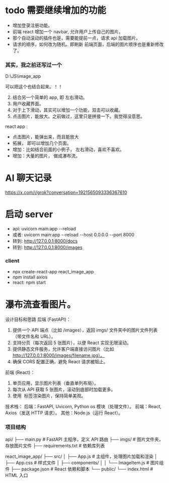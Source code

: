 
# todo   需要继续增加的功能
- 增加登录注册功能。
- 前端 react 增加一个 navbar, 允许用户上传自己的图片。
- 那个自动滚动的插件也是，需要能提前一点，请求 api 加载图片。
- 请求的顺序，如何改为随机。即刷新 前端页面，后端的图片顺序也是重新修改了。


### 其实，我之前还写过一个

D:\JS\image_app

可以把这个也结合起来。！！

2. 结合另一个简单的 app, 即 左右滑动。
3. 用户收藏界面。
4. 对于上下滑动，其实可以增加一个功能，双击可以收藏。
5. 点击图片，能放大。之前做过，这里只是拼接一下。我觉得没意思。

react app :
- 点击图片，能弹出来，而且能放大
- 拓展， 即可以增加几个页面。 
- 增加：比如结合前面的小例子， 左右滑动，喜欢不喜欢。
- 增加：大量的图片， 做成瀑布流。


# AI 聊天记录
https://x.com/i/grok?conversation=1921565093336367610

# 启动 server

- api:   uvicorn main:app --reload
- 或者:   uvicorn main:app  --reload --host 0.0.0.0 --port 8000
- 转到:   http://127.0.0.1:8000/docs
- 转到:   http://127.0.0.1:8000/images


### client
- npx create-react-app react_image_app
- npm install axios
- react: npm start


# 瀑布流查看图片。

设计目标和思路
后端 (FastAPI)：
1. 提供一个 API 端点（比如 /images），返回 imgs/ 文件夹中的图片文件列表（带文件名和 URL）。
2. 支持分页（每次返回 5 张图片），以便 React 实现无限滚动。
3. 提供静态文件服务，允许客户端直接访问图片（比如 http://127.0.0.1:8000/images/filename.jpg）。
4. 确保 CORS 配置正确，避免 React 请求被阻止。

前端 (React)：
1. 单页应用，显示图片列表（垂直单列布局）。
2. 每次从 API 获取 5 张图片，滚动到底部时加载更多。
3. 使用 <img> 标签渲染图片，保持简单美观。


技术栈：
后端：FastAPI, Uvicorn, Python os 模块（处理文件）。
前端：React, Axios（发送 HTTP 请求）。
其他：Node.js（运行 React）。


### 项目结构

api/
├── main.py              # FastAPI 主程序，定义 API 路由
├── imgs/                # 图片文件夹，存放图片文件
├── requirements.txt     # 依赖库列表

react_image_app/
├── src/
│   ├── App.js           # 主组件，处理图片加载和渲染
│   ├── App.css          # 样式文件
│   ├── components/
│   │   └── ImageItem.js # 图片组件
├── package.json         # React 依赖和脚本
└── public/
    └── index.html       # HTML 入口



